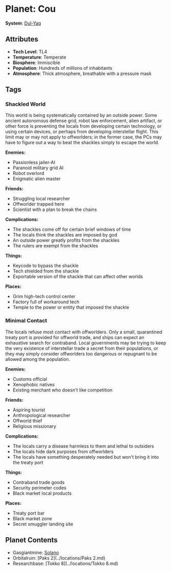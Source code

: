 # Planet: Cou

**System**: [Dul-Yaq](../systems/Dul-Yaq.md)

## Attributes
- **Tech Level**: TL4
- **Temperature**: Temperate
- **Biosphere**: Immiscible
- **Population**: Hundreds of millions of inhabitants
- **Atmosphere**: Thick atmosphere, breathable with a pressure mask

## Tags

### Shackled World

This world is being systematically contained by an outside power. Some ancient autonomous defense grid, robot law enforcement, alien artifact, or other force is preventing the locals from developing certain technology, or using certain devices, or perhaps from developing interstellar flight. This limit may or may not apply to offworlders; in the former case, the PCs may have to figure out a way to beat the shackles simply to escape the world.

**Enemies:**
- Passionless jailer-AI
- Paranoid military grid AI
- Robot overlord
- Enigmatic alien master

**Friends:**
- Struggling local researcher
- Offworlder trapped here
- Scientist with a plan to break the chains

**Complications:**
- The shackles come off for certain brief windows of time
- The locals think the shackles are imposed by god
- An outside power greatly profits from the shackles
- The rulers are exempt from the shackles

**Things:**
- Keycode to bypass the shackle
- Tech shielded from the shackle
- Exportable version of the shackle that can affect other worlds

**Places:**
- Grim high-tech control center
- Factory full of workaround tech
- Temple to the power or entity that imposed the shackle

### Minimal Contact

The locals refuse most contact with offworlders. Only a small, quarantined treaty port is provided for offworld trade, and ships can expect an exhaustive search for contraband. Local governments may be trying to keep the very existence of interstellar trade a secret from their populations, or they may simply consider offworlders too dangerous or repugnant to be allowed among the population.

**Enemies:**
- Customs official
- Xenophobic natives
- Existing merchant who doesn't like competition

**Friends:**
- Aspiring tourist
- Anthropological researcher
- Offworld thief
- Religious missionary

**Complications:**
- The locals carry a disease harmless to them and lethal to outsiders
- The locals hide dark purposes from offworlders
- The locals have something desperately needed but won't bring it into the treaty port

**Things:**
- Contraband trade goods
- Security perimeter codes
- Black market local products

**Places:**
- Treaty port bar
- Black market zone
- Secret smuggler landing site
## Planet Contents
- Gasgiantmine: [Solano](../locations/Solano.md)
- Orbitalruin: [Paks 2](../locations/Paks 2.md)
- Researchbase: [Tokko 8](../locations/Tokko 8.md)

